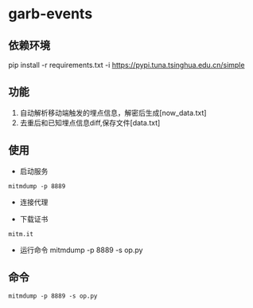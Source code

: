 # garb-events

## 依赖环境

pip install -r requirements.txt -i https://pypi.tuna.tsinghua.edu.cn/simple

## 功能

1. 自动解析移动端触发的埋点信息，解密后生成[now_data.txt]
2. 去重后和已知埋点信息diff,保存文件[data.txt]


## 使用

- 启动服务
```shell
mitmdump -p 8889
```
- 连接代理

- 下载证书
```shell
mitm.it
```

- 运行命令
mitmdump -p 8889 -s op.py

## 命令

```shell
mitmdump -p 8889 -s op.py
```

